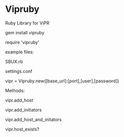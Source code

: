 Vipruby
=======

Ruby Library for ViPR


gem install vipruby

require 'vipruby'


example files:

SBUX.rb

settings.conf


vipr = Vipruby.new([base_url]:[port],[user],[password])


Methods:

vipr.add_host

vipr.add_initiators

vipr.add_host_and_initators

vipr.host_exists?
